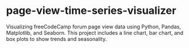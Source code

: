 # page-view-time-series-visualizer
Visualizing freeCodeCamp forum page view data using Python, Pandas, Matplotlib, and Seaborn. This project includes a line chart, bar chart, and box plots to show trends and seasonality.
